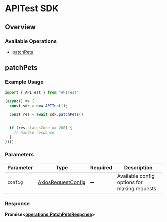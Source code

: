 # APITest SDK


## Overview

### Available Operations

* [patchPets](#patchpets)

## patchPets

### Example Usage

```typescript
import { APITest } from "APITest";

(async() => {
  const sdk = new APITest();

  const res = await sdk.patchPets();


  if (res.statusCode == 200) {
    // handle response
  }
})();
```

### Parameters

| Parameter                                                    | Type                                                         | Required                                                     | Description                                                  |
| ------------------------------------------------------------ | ------------------------------------------------------------ | ------------------------------------------------------------ | ------------------------------------------------------------ |
| `config`                                                     | [AxiosRequestConfig](https://axios-http.com/docs/req_config) | :heavy_minus_sign:                                           | Available config options for making requests.                |


### Response

**Promise<[operations.PatchPetsResponse](../../models/operations/patchpetsresponse.md)>**

